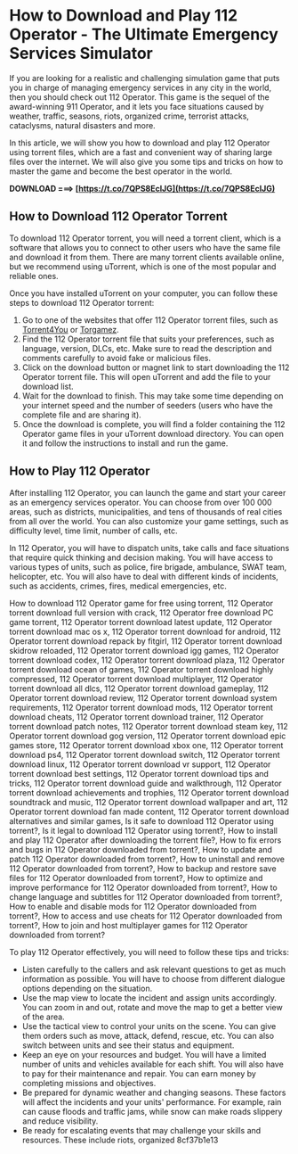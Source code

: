 # How to Download and Play 112 Operator - The Ultimate Emergency Services Simulator
  
If you are looking for a realistic and challenging simulation game that puts you in charge of managing emergency services in any city in the world, then you should check out 112 Operator. This game is the sequel of the award-winning 911 Operator, and it lets you face situations caused by weather, traffic, seasons, riots, organized crime, terrorist attacks, cataclysms, natural disasters and more.
  
In this article, we will show you how to download and play 112 Operator using torrent files, which are a fast and convenient way of sharing large files over the internet. We will also give you some tips and tricks on how to master the game and become the best operator in the world.
 
**DOWNLOAD ===> [https://t.co/7QPS8EclJG](https://t.co/7QPS8EclJG)**


  
## How to Download 112 Operator Torrent
  
To download 112 Operator torrent, you will need a torrent client, which is a software that allows you to connect to other users who have the same file and download it from them. There are many torrent clients available online, but we recommend using uTorrent, which is one of the most popular and reliable ones.
  
Once you have installed uTorrent on your computer, you can follow these steps to download 112 Operator torrent:
  
1. Go to one of the websites that offer 112 Operator torrent files, such as [Torrent4You](https://torrent4you.org/en/112-operator/) or [Torgamez](https://torgamez.com/112-operator/).
2. Find the 112 Operator torrent file that suits your preferences, such as language, version, DLCs, etc. Make sure to read the description and comments carefully to avoid fake or malicious files.
3. Click on the download button or magnet link to start downloading the 112 Operator torrent file. This will open uTorrent and add the file to your download list.
4. Wait for the download to finish. This may take some time depending on your internet speed and the number of seeders (users who have the complete file and are sharing it).
5. Once the download is complete, you will find a folder containing the 112 Operator game files in your uTorrent download directory. You can open it and follow the instructions to install and run the game.

## How to Play 112 Operator
  
After installing 112 Operator, you can launch the game and start your career as an emergency services operator. You can choose from over 100 000 areas, such as districts, municipalities, and tens of thousands of real cities from all over the world. You can also customize your game settings, such as difficulty level, time limit, number of calls, etc.
  
In 112 Operator, you will have to dispatch units, take calls and face situations that require quick thinking and decision making. You will have access to various types of units, such as police, fire brigade, ambulance, SWAT team, helicopter, etc. You will also have to deal with different kinds of incidents, such as accidents, crimes, fires, medical emergencies, etc.
 
How to download 112 Operator game for free using torrent,  112 Operator torrent download full version with crack,  112 Operator free download PC game torrent,  112 Operator torrent download latest update,  112 Operator torrent download mac os x,  112 Operator torrent download for android,  112 Operator torrent download repack by fitgirl,  112 Operator torrent download skidrow reloaded,  112 Operator torrent download igg games,  112 Operator torrent download codex,  112 Operator torrent download plaza,  112 Operator torrent download ocean of games,  112 Operator torrent download highly compressed,  112 Operator torrent download multiplayer,  112 Operator torrent download all dlcs,  112 Operator torrent download gameplay,  112 Operator torrent download review,  112 Operator torrent download system requirements,  112 Operator torrent download mods,  112 Operator torrent download cheats,  112 Operator torrent download trainer,  112 Operator torrent download patch notes,  112 Operator torrent download steam key,  112 Operator torrent download gog version,  112 Operator torrent download epic games store,  112 Operator torrent download xbox one,  112 Operator torrent download ps4,  112 Operator torrent download switch,  112 Operator torrent download linux,  112 Operator torrent download vr support,  112 Operator torrent download best settings,  112 Operator torrent download tips and tricks,  112 Operator torrent download guide and walkthrough,  112 Operator torrent download achievements and trophies,  112 Operator torrent download soundtrack and music,  112 Operator torrent download wallpaper and art,  112 Operator torrent download fan made content,  112 Operator torrent download alternatives and similar games,  Is it safe to download 112 Operator using torrent?,  Is it legal to download 112 Operator using torrent?,  How to install and play 112 Operator after downloading the torrent file?,  How to fix errors and bugs in 112 Operator downloaded from torrent?,  How to update and patch 112 Operator downloaded from torrent?,  How to uninstall and remove 112 Operator downloaded from torrent?,  How to backup and restore save files for 112 Operator downloaded from torrent?,  How to optimize and improve performance for 112 Operator downloaded from torrent?,  How to change language and subtitles for 112 Operator downloaded from torrent?,  How to enable and disable mods for 112 Operator downloaded from torrent?,  How to access and use cheats for 112 Operator downloaded from torrent?,  How to join and host multiplayer games for 112 Operator downloaded from torrent?
  
To play 112 Operator effectively, you will need to follow these tips and tricks:

- Listen carefully to the callers and ask relevant questions to get as much information as possible. You will have to choose from different dialogue options depending on the situation.
- Use the map view to locate the incident and assign units accordingly. You can zoom in and out, rotate and move the map to get a better view of the area.
- Use the tactical view to control your units on the scene. You can give them orders such as move, attack, defend, rescue, etc. You can also switch between units and see their status and equipment.
- Keep an eye on your resources and budget. You will have a limited number of units and vehicles available for each shift. You will also have to pay for their maintenance and repair. You can earn money by completing missions and objectives.
- Be prepared for dynamic weather and changing seasons. These factors will affect the incidents and your units' performance. For example, rain can cause floods and traffic jams, while snow can make roads slippery and reduce visibility.
- Be ready for escalating events that may challenge your skills and resources. These include riots, organized 8cf37b1e13


